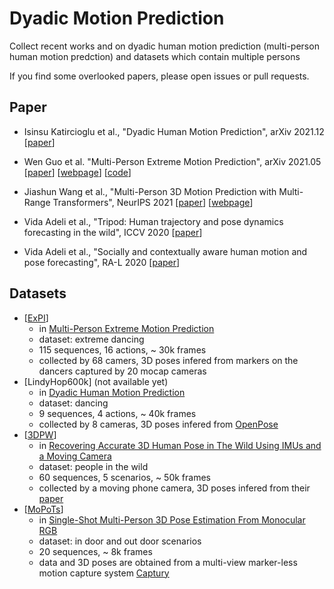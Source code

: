 # Dyadic Motion Prediction

Collect recent works and on dyadic human motion prediction (multi-person human motion predction) and datasets which contain multiple persons

If you find some overlooked papers, please open issues or pull requests.

## Paper

- Isinsu Katircioglu et al., "Dyadic Human Motion Prediction", arXiv 2021.12 [[paper](https://arxiv.org/abs/2112.00396)] 

- Wen Guo et al. "Multi-Person Extreme Motion Prediction", arXiv 2021.05 [[paper](https://arxiv.org/abs/2105.08825)] [[webpage](https://team.inria.fr/robotlearn/multi-person-extreme-motion-prediction/)] [[code](https://github.com/GUO-W/MultiMotion)]

- Jiashun Wang et al., "Multi-Person 3D Motion Prediction with Multi-Range Transformers", NeurIPS 2021 [[paper](https://arxiv.org/abs/2111.12073)] [[webpage](https://jiashunwang.github.io/MRT/)]

- Vida Adeli et al., "Tripod: Human trajectory and pose dynamics forecasting in the wild", ICCV 2020 [[paper](https://arxiv.org/abs/2104.04029)] 

- Vida Adeli et al., "Socially and contextually aware human motion and pose forecasting", RA-L 2020 [[paper](https://arxiv.org/abs/2007.06843)]
 
 
## Datasets

- [[ExPI](https://zenodo.org/record/5578329#.Ya_dA_GZP0r)] 
  - in [Multi-Person Extreme Motion Prediction](https://arxiv.org/abs/2105.08825)
  - dataset: extreme dancing
  - 115 sequences, 16 actions, ~ 30k frames
  - collected by 68 camers, 3D poses infered from markers on the dancers captured by 20 mocap cameras
- [LindyHop600k] (not available yet) 
  - in [Dyadic Human Motion Prediction](https://arxiv.org/abs/2112.00396)
  - dataset: dancing
  - 9 sequences, 4 actions, ~ 40k frames
  - collected by 8 cameras, 3D poses infered from [OpenPose](https://github.com/CMU-Perceptual-Computing-Lab/openpose)
- [[3DPW](https://virtualhumans.mpi-inf.mpg.de/3DPW/)] 
  - in [Recovering Accurate 3D Human Pose in The Wild Using IMUs and a Moving Camera](https://openaccess.thecvf.com/content_ECCV_2018/html/Timo_von_Marcard_Recovering_Accurate_3D_ECCV_2018_paper.html)
  - dataset: people in the wild
  - 60 sequences, 5 scenarios, ~ 50k frames
  - collected by a moving phone camera, 3D poses infered from their [paper](https://virtualhumans.mpi-inf.mpg.de/papers/vonmarcardECCV18/vonmarcardECCV18.pdf)
- [[MoPoTs](https://vcai.mpi-inf.mpg.de/projects/SingleShotMultiPerson/)] 
  - in [Single-Shot Multi-Person 3D Pose Estimation From Monocular RGB](https://ieeexplore.ieee.org/abstract/document/8490962)
  - dataset: in door and out door scenarios
  - 20 sequences,  ~ 8k frames
  - data and 3D poses are obtained from a multi-view marker-less motion capture system [Captury](https://captury.com/)




